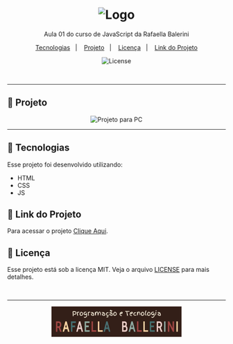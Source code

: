 <h1 align="center">
  <img alt="Logo" src="https://github.com/user-attachments/assets/9bf0460c-7f00-4f78-8826-705b75c470d0" width="170px">
</h1>

<p align="center">
  Aula 01 do curso de JavaScript da Rafaella Balerini
</p>

<p align="center">
  <a href="#-tecnologias">Tecnologias</a>&nbsp;&nbsp;&nbsp;|&nbsp;&nbsp;&nbsp;
  <a href="#-projeto">Projeto</a>&nbsp;&nbsp;&nbsp;|&nbsp;&nbsp;&nbsp;
  <a href="#-licença">Licença</a>&nbsp;&nbsp;&nbsp;|&nbsp;&nbsp;&nbsp;
  <a href="#-link-do-projeto">Link do Projeto</a>
</p>

<p align="center">
  <img alt="License" src="https://img.shields.io/static/v1?label=license&message=MIT&color=0F172A&labelColor=1D4ED8">
</p>

<br>

---

## 📂 Projeto

<p align="center">
  <img alt="Projeto para PC" src="https://github.com/user-attachments/assets/5a4a3c7d-f26d-40d1-bc98-316a6c18e6e7" width="800px">
</p>

---

## 🚀 Tecnologias

Esse projeto foi desenvolvido utilizando:

- HTML
- CSS
- JS

## 🔗 Link do Projeto

Para acessar o projeto <a href="" target="_blank">Clique Aqui</a>.

## 📝 Licença

Esse projeto está sob a licença MIT. Veja o arquivo [LICENSE](./LICENSE) para mais detalhes.

<br>

---

<p align="center">
  <img alt="Logo da Rafaella Ballerini" src="image.png" width="300px" />
</p>
